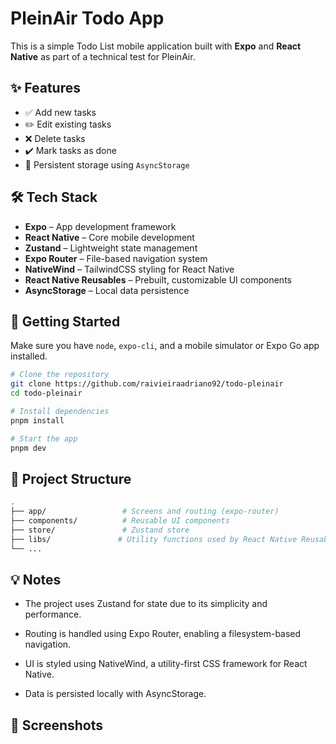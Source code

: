 # PleinAir Todo App

This is a simple Todo List mobile application built with **Expo** and **React Native** as part of a technical test for PleinAir.

## ✨ Features

- ✅ Add new tasks
- ✏️ Edit existing tasks
- ❌ Delete tasks
- ✔️ Mark tasks as done
- 💾 Persistent storage using `AsyncStorage`

## 🛠️ Tech Stack

- **Expo** – App development framework
- **React Native** – Core mobile development
- **Zustand** – Lightweight state management
- **Expo Router** – File-based navigation system
- **NativeWind** – TailwindCSS styling for React Native
- **React Native Reusables** – Prebuilt, customizable UI components
- **AsyncStorage** – Local data persistence

## 🚀 Getting Started

Make sure you have `node`, `expo-cli`, and a mobile simulator or Expo Go app installed.

```bash
# Clone the repository
git clone https://github.com/raivieiraadriano92/todo-pleinair
cd todo-pleinair

# Install dependencies
pnpm install

# Start the app
pnpm dev
```

## 📂 Project Structure

```bash
.
├── app/                 # Screens and routing (expo-router)
├── components/          # Reusable UI components
├── store/               # Zustand store
├── libs/               # Utility functions used by React Native Reusables
└── ...

```

## 💡 Notes

- The project uses Zustand for state due to its simplicity and performance.

- Routing is handled using Expo Router, enabling a filesystem-based navigation.

- UI is styled using NativeWind, a utility-first CSS framework for React Native.

- Data is persisted locally with AsyncStorage.

## 📱 Screenshots
